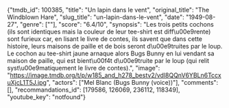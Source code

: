 {"tmdb_id": 100385, "title": "Un lapin dans le vent", "original_title": "The Windblown Hare", "slug_title": "un-lapin-dans-le-vent", "date": "1949-08-27", "genre": [""], "score": "6.4/10", "synopsis": "Les trois petits cochons (ils sont identiques mais la couleur de leur tee-shirt est diff\u00e9rente) sont furieux car, en lisant le livre de contes, ils savent que dans cette histoire, leurs maisons de paille et de bois seront d\u00e9truites par le loup. Le cochon au tee-shirt jaune arnaque alors Bugs Bunny en lui vendant sa maison de paille, qui est bient\u00f4t d\u00e9truite par le loup (qui relit syst\u00e9matiquement le livre de contes).", "image": "https://image.tmdb.org/t/p/w185_and_h278_bestv2/vdl8QQnV6YBLn6TccxuXjcL1T5J.jpg", "actors": ["Mel Blanc (Bugs Bunny (voice))"], "comments": [], "recommandations_id": [179586, 126069, 236112, 118349], "youtube_key": "notfound"}